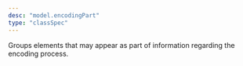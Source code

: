 ```yaml
---
desc: "model.encodingPart"
type: "classSpec"
---
```


Groups elements that may appear as part of information regarding the encoding
process.